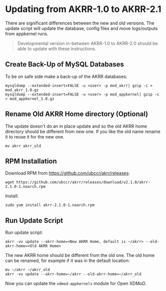 # Updating from AKRR-1.0 to AKRR-2.1

There are significant differences between the new and old versions.
The update script will update the database, config files and move logs/outputs from appkernel runs. 

> Developmental version in-between AKRR-1.0 to AKRR-2.0 should be able to update with these instructions. 


## Create Back-Up of MySQL Databases

To be on safe side make a back-up of the AKRR databases:

```shell script
mysqldump --extended-insert=FALSE -u <user> -p mod_akrr| gzip -c > mod_akrr_1.0.gz
mysqldump --extended-insert=FALSE -u <user> -p mod_appkernel| gzip -c > mod_appkernel_1.0.gz
```

## Rename Old AKRR Home directory (Optional)

The update doesn't do an in place update and so the old AKRR home directory should be different from new one. 
If you like the old name rename it to reuse it for the new one.

```shell script
mv akrr akrr_old
```

## RPM Installation

Download RPM from https://github.com/ubccr/akrr/releases:

```shell script
wget https://github.com/ubccr/akrr/releases/download/v2.1.0/akrr-2.1.0-1.noarch.rpm
```

Install:
 
```shell script
sudo yum install akrr-2.1.0-1.noarch.rpm
```

## Run Update Script

Run update script:

```shell script
akrr -vv update --akrr-home=<New AKRR Home, default is ~/akrr> --old-akrr-home=<Old AKRR Home>
```

The new AKRR home should be different from the old one. The old home can be renamed, for example if it was in the default location:

```shell script
mv ~/akrr ~/akrr_old
akrr -vv update --akrr-home=~/akrr --old-akrr-home=~/akrr_old
```

Now you can update the `xdmod-appkernels` module for Open XDMoD.
